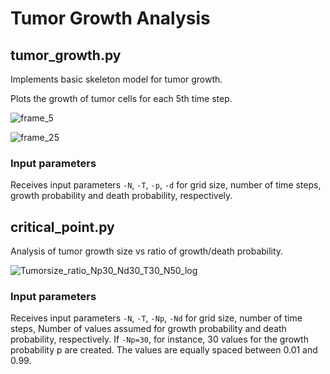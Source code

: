 # Tumor Growth Analysis

## tumor_growth.py
Implements basic skeleton model for tumor growth. 

Plots the growth of tumor cells for each 5th time step. 


![frame_5](https://github.com/user-attachments/assets/3d93e803-d0e7-40e3-b8f2-77fdee8edb88)

![frame_25](https://github.com/user-attachments/assets/314a44e9-1ed4-46df-802b-0ea4a80520b5)


### Input parameters 
Receives input parameters `-N`, `-T`, `-p`, `-d` for grid size, number of time steps, growth probability and death probability, respectively. 


## critical_point.py
Analysis of tumor growth size vs ratio of growth/death probability. 


![Tumorsize_ratio_Np30_Nd30_T30_N50_log](https://github.com/user-attachments/assets/26d07ef0-1b6e-461c-95cf-1db77b9ea78d)


### Input parameters
Receives input parameters `-N`, `-T`, `-Np`, `-Nd` for grid size, number of time steps, Number of values assumed for growth probability and death probability, respectively. If `-Np=30`, for instance, 30 values for the growth probability p are created. The values are equally spaced between 0.01 and 0.99. 



